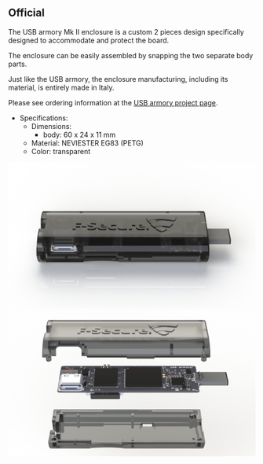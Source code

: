 ## Official

The USB armory Mk II enclosure is a custom 2 pieces design specifically
designed to accommodate and protect the board.

The enclosure can be easily assembled by snapping the two separate body parts.

Just like the USB armory, the enclosure manufacturing, including its material,
is entirely made in Italy.

Please see ordering information at the [USB armory project page](https://inversepath.com/usbarmory).

* Specifications:
  * Dimensions:
    * body: 60 x 24 x 11 mm
  * Material: NEVIESTER EG83 (PETG)
  * Color: transparent

![Enclosure Rendering](images/armory-mark-two-enclosure.jpg)
![Exploded Enclosure Renderings](images/armory-mark-two-enclosure-exploded.jpg)
